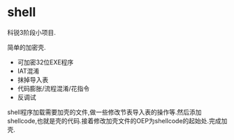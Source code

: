 # shell

科锐3阶段小项目.

简单的加密壳.

- 可加密32位EXE程序
- IAT混淆
- 抹掉导入表
- 代码膨胀/流程混淆/花指令
- 反调试

shell程序加载需要加壳的文件,做一些修改节表导入表的操作等.然后添加shellcode,也就是壳的代码.接着修改加壳文件的OEP为shellcode的起始处.完成加壳.

